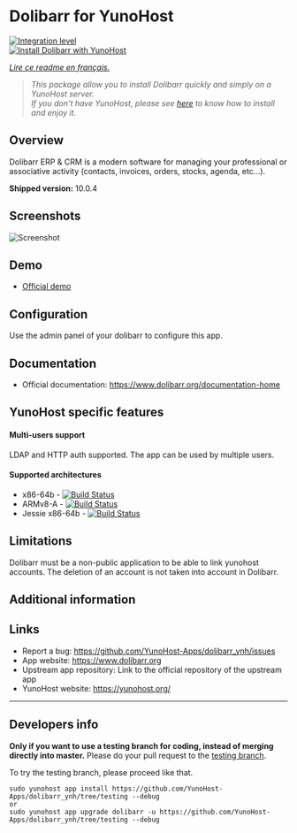 # Dolibarr for YunoHost

[![Integration level](https://dash.yunohost.org/integration/dolibarr.svg)](https://dash.yunohost.org/appci/app/dolibarr)  
[![Install Dolibarr with YunoHost](https://install-app.yunohost.org/install-with-yunohost.png)](https://install-app.yunohost.org/?app=dolibarr)

*[Lire ce readme en français.](./README_fr.md)*

> *This package allow you to install Dolibarr quickly and simply on a YunoHost server.  
If you don't have YunoHost, please see [here](https://yunohost.org/#/install) to know how to install and enjoy it.*

## Overview
Dolibarr ERP & CRM is a modern software for managing your professional or associative activity (contacts, invoices, orders, stocks, agenda, etc...).

**Shipped version:** 10.0.4

## Screenshots

![Screenshot](http://www.dolibarr.org/images/dolibarr_screenshot1_640x400.png)

## Demo

* [Official demo](https://www.dolibarr.org/onlinedemo)

## Configuration

Use the admin panel of your dolibarr to configure this app.

## Documentation

 * Official documentation: https://www.dolibarr.org/documentation-home

## YunoHost specific features

#### Multi-users support

LDAP and HTTP auth supported.
The app can be used by multiple users.

#### Supported architectures

* x86-64b - [![Build Status](https://ci-apps.yunohost.org/ci/logs/dolibarr%20%28Apps%29.svg)](https://ci-apps.yunohost.org/ci/apps/dolibarr/)
* ARMv8-A - [![Build Status](https://ci-apps-arm.yunohost.org/ci/logs/dolibarr%20%28Apps%29.svg)](https://ci-apps-arm.yunohost.org/ci/apps/dolibarr/)
* Jessie x86-64b - [![Build Status](https://ci-stretch.nohost.me/ci/logs/dolibarr%20%28Apps%29.svg)](https://ci-stretch.nohost.me/ci/apps/dolibarr/)

## Limitations

Dolibarr must be a non-public application to be able to link yunohost accounts.
The deletion of an account is not taken into account in Dolibarr.

## Additional information



## Links

 * Report a bug: https://github.com/YunoHost-Apps/dolibarr_ynh/issues
 * App website: https://www.dolibarr.org
 * Upstream app repository: Link to the official repository of the upstream app
 * YunoHost website: https://yunohost.org/

---

Developers info
----------------

**Only if you want to use a testing branch for coding, instead of merging directly into master.**
Please do your pull request to the [testing branch](https://github.com/YunoHost-Apps/dolibarr_ynh/tree/testing).

To try the testing branch, please proceed like that.
```
sudo yunohost app install https://github.com/YunoHost-Apps/dolibarr_ynh/tree/testing --debug
or
sudo yunohost app upgrade dolibarr -u https://github.com/YunoHost-Apps/dolibarr_ynh/tree/testing --debug
```
